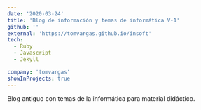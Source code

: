 ```yaml
---
date: '2020-03-24'
title: 'Blog de información y temas de informática V-1'
github: ''
external: 'https://tomvargas.github.io/insoft'
tech:
  - Ruby
  - Javascript
  - Jekyll

company: 'tomvargas'
showInProjects: true
---
```


Blog antiguo con temas de la informática para material didáctico.
